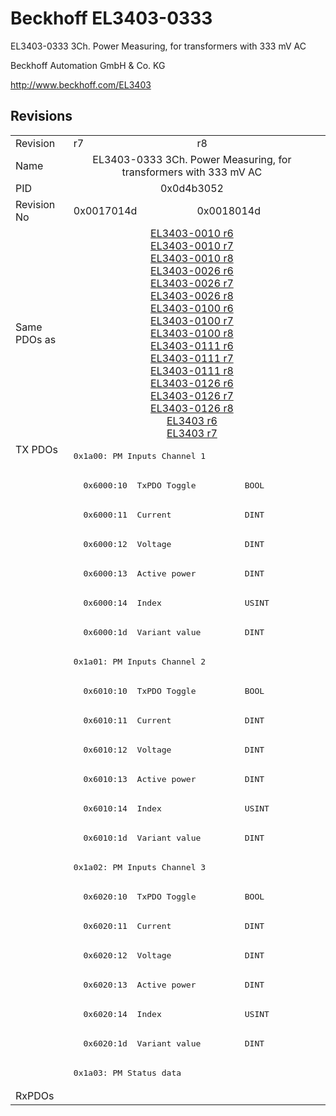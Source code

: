 # Beckhoff EL3403-0333

EL3403-0333 3Ch. Power Measuring, for transformers with 333 mV AC

Beckhoff Automation GmbH & Co. KG

http://www.beckhoff.com/EL3403

## Revisions
<table>
<tr>
<td>Revision</td>
<td>r7</td>
<td>r8</td>
</tr>
<tr>
<td>Name</td>
<td colspan=2 align="center">EL3403-0333 3Ch. Power Measuring, for transformers with 333 mV AC</td>
</tr>
<tr>
<td>PID</td>
<td colspan=2 align="center">0x0d4b3052</td>
</tr>
<tr>
<td>Revision No</td>
<td>0x0017014d</td>
<td>0x0018014d</td>
</tr>
<tr>
<td>Same PDOs as</td>
<td colspan=2 align="center"><a href="EL3403-0010.md">EL3403-0010 r6</a><br/><a href="EL3403-0010.md">EL3403-0010 r7</a><br/><a href="EL3403-0010.md">EL3403-0010 r8</a><br/><a href="EL3403-0026.md">EL3403-0026 r6</a><br/><a href="EL3403-0026.md">EL3403-0026 r7</a><br/><a href="EL3403-0026.md">EL3403-0026 r8</a><br/><a href="EL3403-0100.md">EL3403-0100 r6</a><br/><a href="EL3403-0100.md">EL3403-0100 r7</a><br/><a href="EL3403-0100.md">EL3403-0100 r8</a><br/><a href="EL3403-0111.md">EL3403-0111 r6</a><br/><a href="EL3403-0111.md">EL3403-0111 r7</a><br/><a href="EL3403-0111.md">EL3403-0111 r8</a><br/><a href="EL3403-0126.md">EL3403-0126 r6</a><br/><a href="EL3403-0126.md">EL3403-0126 r7</a><br/><a href="EL3403-0126.md">EL3403-0126 r8</a><br/><a href="EL3403.md">EL3403 r6</a><br/><a href="EL3403.md">EL3403 r7</a></td>
</tr>
<tr>
<td rowspan=22 valign=top>TX PDOs</td>
<td colspan=2 align="left"><pre>0x1a00: PM Inputs Channel 1</pre></td>
<td></td>
</tr>
<tr>
<td colspan=2 align="left"><pre>  0x6000:10  TxPDO Toggle          BOOL</pre></td>
</tr>
<tr>
<td colspan=2 align="left"><pre>  0x6000:11  Current               DINT</pre></td>
</tr>
<tr>
<td colspan=2 align="left"><pre>  0x6000:12  Voltage               DINT</pre></td>
</tr>
<tr>
<td colspan=2 align="left"><pre>  0x6000:13  Active power          DINT</pre></td>
</tr>
<tr>
<td colspan=2 align="left"><pre>  0x6000:14  Index                 USINT</pre></td>
</tr>
<tr>
<td colspan=2 align="left"><pre>  0x6000:1d  Variant value         DINT</pre></td>
</tr>
<tr>
<td colspan=2 align="left"><pre>0x1a01: PM Inputs Channel 2</pre></td>
</tr>
<tr>
<td colspan=2 align="left"><pre>  0x6010:10  TxPDO Toggle          BOOL</pre></td>
</tr>
<tr>
<td colspan=2 align="left"><pre>  0x6010:11  Current               DINT</pre></td>
</tr>
<tr>
<td colspan=2 align="left"><pre>  0x6010:12  Voltage               DINT</pre></td>
</tr>
<tr>
<td colspan=2 align="left"><pre>  0x6010:13  Active power          DINT</pre></td>
</tr>
<tr>
<td colspan=2 align="left"><pre>  0x6010:14  Index                 USINT</pre></td>
</tr>
<tr>
<td colspan=2 align="left"><pre>  0x6010:1d  Variant value         DINT</pre></td>
</tr>
<tr>
<td colspan=2 align="left"><pre>0x1a02: PM Inputs Channel 3</pre></td>
</tr>
<tr>
<td colspan=2 align="left"><pre>  0x6020:10  TxPDO Toggle          BOOL</pre></td>
</tr>
<tr>
<td colspan=2 align="left"><pre>  0x6020:11  Current               DINT</pre></td>
</tr>
<tr>
<td colspan=2 align="left"><pre>  0x6020:12  Voltage               DINT</pre></td>
</tr>
<tr>
<td colspan=2 align="left"><pre>  0x6020:13  Active power          DINT</pre></td>
</tr>
<tr>
<td colspan=2 align="left"><pre>  0x6020:14  Index                 USINT</pre></td>
</tr>
<tr>
<td colspan=2 align="left"><pre>  0x6020:1d  Variant value         DINT</pre></td>
</tr>
<tr>
<td colspan=2 align="left"><pre>0x1a03: PM Status data</pre></td>
</tr>
<tr>
<td>RxPDOs</td>
<td colspan=2 align="left"></td>
</tr>
</table>
